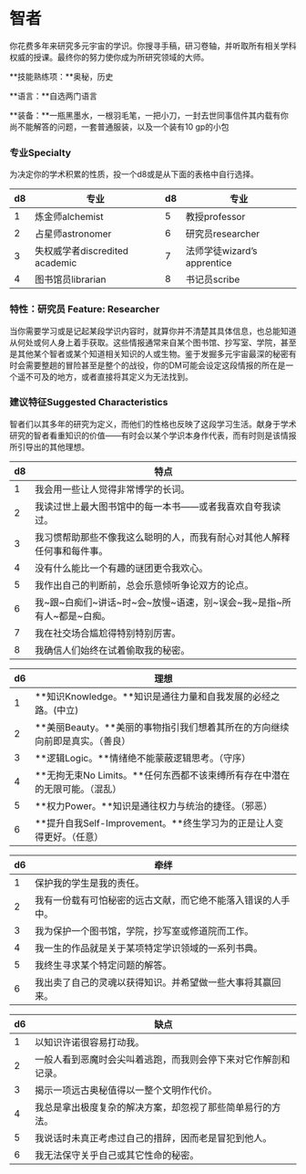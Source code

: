 # 智者

你花费多年来研究多元宇宙的学识。你搜寻手稿，研习卷轴，并听取所有相关学科权威的授课。最终你的努力使你成为所研究领域的大师。

**技能熟练项：**奥秘，历史

**语言：**自选两门语言

**装备：**一瓶黑墨水，一根羽毛笔，一把小刀，一封去世同事信件其内载有你尚不能解答的问题，一套普通服装，以及一个装有10 gp的小包

### **专业Specialty**

为决定你的学术积累的性质，投一个d8或是从下面的表格中自行选择。

| **d8** | **专业**                    | **d8** | **专业**                  |
| ------ | ------------------------- | ------ | ----------------------- |
| 1      | 炼金师alchemist              | 5      | 教授professor             |
| 2      | 占星师astronomer             | 6      | 研究员researcher           |
| 3      | 失权威学者discredited academic | 7      | 法师学徒wizard’s apprentice |
| 4      | 图书馆员librarian             | 8      | 书记员scribe               |

### **特性：研究员** **Feature: Researcher**

当你需要学习或是记起某段学识内容时，就算你并不清楚其具体信息，也总能知道从何处或何人身上着手获取。这些情报通常来自某个图书馆、抄写室、学院，甚至是其他某个智者或某个知道相关知识的人或生物。鉴于发掘多元宇宙最深的秘密有时会需要整趟的冒险甚至是整个的战役，你的DM可能会设定这段情报的所在是一个遥不可及的地方，或者直接将其定义为无法找到。

### **建议特征Suggested Characteristics**

智者们以其多年的研究为定义，而他们的性格也反映了这段学习生活。献身于学术研究的智者看重知识的价值――有时会以某个学识本身作代表，而有时则是该情报所引导出的其他理想。

| **d8** | **特点**                                                 |
| ------ | ------------------------------------------------------ |
| 1      | 我会用一些让人觉得非常博学的长词。                                      |
| 2      | 我读过世上最大图书馆中的每一本书――或者我喜欢自夸我读过。                          |
| 3      | 我习惯帮助那些不像我这么聪明的人，而我有耐心对其他人解释任何事和每件事。                   |
| 4      | 没有什么能比一个有趣的谜团更令我欢心。                                    |
| 5      | 我作出自己的判断前，总会乐意倾听争论双方的论点。                               |
| 6      | 我\~跟\~白痴们\~讲话\~时\~会\~放慢\~语速，别\~误会\~我\~是指\~所有人\~都是\~白痴。 |
| 7      | 我在社交场合尴尬得特别特别厉害。                                       |
| 8      | 我确信人们始终在试着偷取我的秘密。                                      |

| **d6** | **理想**                                       |
| ------ | -------------------------------------------- |
| 1      | **知识Knowledge。**知识是通往力量和自我发展的必经之路。(中立)       |
| 2      | **美丽Beauty。**美丽的事物指引我们想着其所在的方向继续向前即是真实。（善良）  |
| 3      | **逻辑Logic。**情绪绝不能蒙蔽逻辑思考。（守序）                 |
| 4      | **无拘无束No Limits。**任何东西都不该束缚所有存在中潜在的无限可能。（混乱） |
| 5      | **权力Power。**知识是通往权力与统治的捷径。（邪恶）               |
| 6      | **提升自我Self-Improvement。**终生学习为的正是让人变得更好。（任意） |

| **d6** | **牵绊**                         |
| ------ | ------------------------------ |
| 1      | 保护我的学生是我的责任。                   |
| 2      | 我有一份载有可怕秘密的远古文献，而它绝不能落入错误的人手中。 |
| 3      | 我为保护一个图书馆，学院，抄写室或修道院而工作。       |
| 4      | 我一生的作品就是关于某项特定学识领域的一系列书典。      |
| 5      | 我终生寻求某个特定问题的解答。                |
| 6      | 我出卖了自己的灵魂以获得知识。并希望做一些大事将其赢回来。  |

| **d6** | **缺点**                          |
| ------ | ------------------------------- |
| 1      | 以知识许诺很容易打动我。                    |
| 2      | 一般人看到恶魔时会尖叫着逃跑，而我则会停下来对它作解剖和记录。 |
| 3      | 揭示一项远古奥秘值得以一整个文明作代价。            |
| 4      | 我总是拿出极度复杂的解决方案，却忽视了那些简单易行的方法。   |
| 5      | 我说话时未真正考虑过自己的措辞，因而老是冒犯到他人。      |
| 6      | 我无法保守关乎自己或其它性命的秘密。              |
